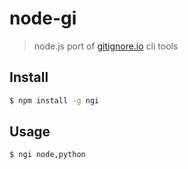 node-gi
=======

> node.js port of [gitignore.io](http://www.gitignore.io/) cli tools


Install
-------

```Bash
$ npm install -g ngi
```


Usage
-----

```Bash
$ ngi node,python
```
